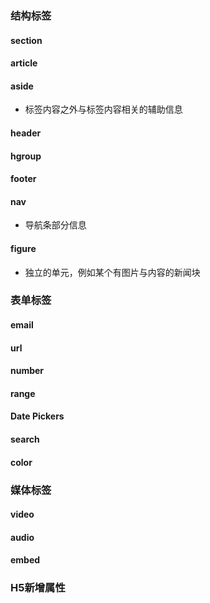 ### 结构标签

#### section

#### article

#### aside

- 标签内容之外与标签内容相关的辅助信息

#### header

#### hgroup

#### footer

#### nav

- 导航条部分信息

#### figure

- 独立的单元，例如某个有图片与内容的新闻块

  

### 表单标签

#### email

#### url

#### number

#### range

#### Date Pickers

#### search

#### color

### 媒体标签

#### video

#### audio

#### embed

### H5新增属性

